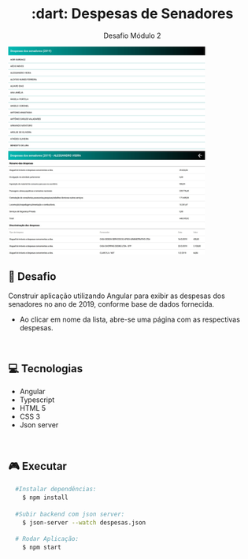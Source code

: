 
<h1 align="center"> :dart: <strong>Despesas de Senadores </strong></h1>
<p align="center">Desafio Módulo 2</p>
  <img src="./src/assets/despesas-senadores-2.jpg" width="400">
  <img src="./src/assets/despesas-senadores.jpg" width="400">

## :rocket: Desafio
Construir aplicação utilizando Angular para exibir as despesas  dos senadores no ano de 2019, conforme base de dados fornecida.

- Ao clicar em nome da lista, abre-se uma página com as respectivas despesas.

<br />

## :computer: Tecnologias
- Angular
- Typescript
- HTML 5
- CSS 3
- Json server

<br />

## :video_game: Executar

```bash
  #Instalar dependências:
    $ npm install

  #Subir backend com json server:
    $ json-server --watch despesas.json

  # Rodar Aplicação:
    $ npm start
```